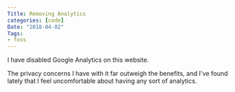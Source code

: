 ```yaml
---
Title: Removing Analytics
categories: [code]
Date: "2018-04-02"
Tags:
- foss
---
```


I have disabled Google Analytics on this website.

The privacy concerns I have with it far outweigh the benefits, and I've found lately that I feel uncomfortable about having any sort of analytics.

